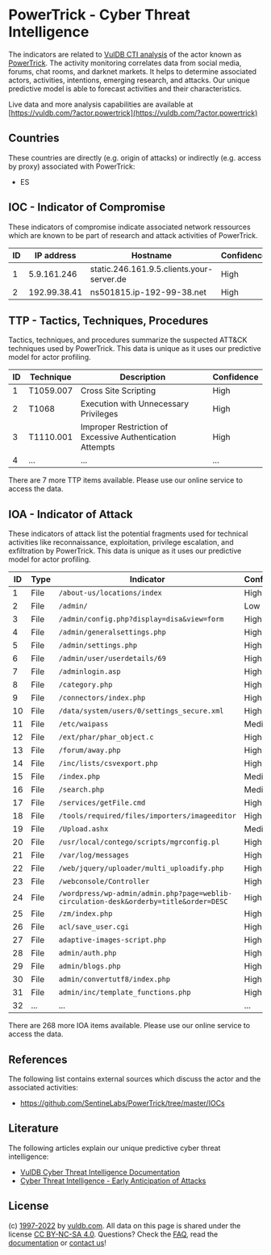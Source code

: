 # PowerTrick - Cyber Threat Intelligence

The indicators are related to [VulDB CTI analysis](https://vuldb.com/?kb.cti) of the actor known as [PowerTrick](https://vuldb.com/?actor.powertrick). The activity monitoring correlates data from social media, forums, chat rooms, and darknet markets. It helps to determine associated actors, activities, intentions, emerging research, and attacks. Our unique predictive model is able to forecast activities and their characteristics.

Live data and more analysis capabilities are available at [https://vuldb.com/?actor.powertrick](https://vuldb.com/?actor.powertrick)

## Countries

These countries are directly (e.g. origin of attacks) or indirectly (e.g. access by proxy) associated with PowerTrick:

* ES

## IOC - Indicator of Compromise

These indicators of compromise indicate associated network ressources which are known to be part of research and attack activities of PowerTrick.

ID | IP address | Hostname | Confidence
-- | ---------- | -------- | ----------
1 | 5.9.161.246 | static.246.161.9.5.clients.your-server.de | High
2 | 192.99.38.41 | ns501815.ip-192-99-38.net | High

## TTP - Tactics, Techniques, Procedures

Tactics, techniques, and procedures summarize the suspected ATT&CK techniques used by PowerTrick. This data is unique as it uses our predictive model for actor profiling.

ID | Technique | Description | Confidence
-- | --------- | ----------- | ----------
1 | T1059.007 | Cross Site Scripting | High
2 | T1068 | Execution with Unnecessary Privileges | High
3 | T1110.001 | Improper Restriction of Excessive Authentication Attempts | High
4 | ... | ... | ...

There are 7 more TTP items available. Please use our online service to access the data.

## IOA - Indicator of Attack

These indicators of attack list the potential fragments used for technical activities like reconnaissance, exploitation, privilege escalation, and exfiltration by PowerTrick. This data is unique as it uses our predictive model for actor profiling.

ID | Type | Indicator | Confidence
-- | ---- | --------- | ----------
1 | File | `/about-us/locations/index` | High
2 | File | `/admin/` | Low
3 | File | `/admin/config.php?display=disa&view=form` | High
4 | File | `/admin/generalsettings.php` | High
5 | File | `/admin/settings.php` | High
6 | File | `/admin/user/userdetails/69` | High
7 | File | `/adminlogin.asp` | High
8 | File | `/category.php` | High
9 | File | `/connectors/index.php` | High
10 | File | `/data/system/users/0/settings_secure.xml` | High
11 | File | `/etc/waipass` | Medium
12 | File | `/ext/phar/phar_object.c` | High
13 | File | `/forum/away.php` | High
14 | File | `/inc/lists/csvexport.php` | High
15 | File | `/index.php` | Medium
16 | File | `/search.php` | Medium
17 | File | `/services/getFile.cmd` | High
18 | File | `/tools/required/files/importers/imageeditor` | High
19 | File | `/Upload.ashx` | Medium
20 | File | `/usr/local/contego/scripts/mgrconfig.pl` | High
21 | File | `/var/log/messages` | High
22 | File | `/web/jquery/uploader/multi_uploadify.php` | High
23 | File | `/webconsole/Controller` | High
24 | File | `/wordpress/wp-admin/admin.php?page=weblib-circulation-desk&orderby=title&order=DESC` | High
25 | File | `/zm/index.php` | High
26 | File | `acl/save_user.cgi` | High
27 | File | `adaptive-images-script.php` | High
28 | File | `admin/auth.php` | High
29 | File | `admin/blogs.php` | High
30 | File | `admin/convertutf8/index.php` | High
31 | File | `admin/inc/template_functions.php` | High
32 | ... | ... | ...

There are 268 more IOA items available. Please use our online service to access the data.

## References

The following list contains external sources which discuss the actor and the associated activities:

* https://github.com/SentineLabs/PowerTrick/tree/master/IOCs

## Literature

The following articles explain our unique predictive cyber threat intelligence:

* [VulDB Cyber Threat Intelligence Documentation](https://vuldb.com/?kb.cti)
* [Cyber Threat Intelligence - Early Anticipation of Attacks](https://www.scip.ch/en/?labs.20201022)

## License

(c) [1997-2022](https://vuldb.com/?kb.changelog) by [vuldb.com](https://vuldb.com/?kb.about). All data on this page is shared under the license [CC BY-NC-SA 4.0](https://creativecommons.org/licenses/by-nc-sa/4.0/). Questions? Check the [FAQ](https://vuldb.com/?kb.faq), read the [documentation](https://vuldb.com/?kb) or [contact us](https://vuldb.com/?contact)!
